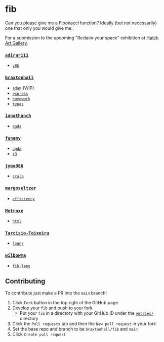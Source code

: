 # fib

Can you please give me a Fibonacci function? Ideally (but not necessarily) one that only you would give me.

For a submission to the upcoming "Reclaim your space" exhibition at [Hatch Art Gallery](https://www.instagram.com/hatch_artgallery).

### [`adirar111`](https://github.com/adirar111)
- [`y86`](./entries/adirar111/y86/fib.s)

### [`braxtonhall`](https://github.com/braxtonhall)
- [`adam`](./entries/braxtonhall/adam/main.py) (WIP)
- [`express`](./entries/braxtonhall/express/index.js)
- [`homework`](./entries/braxtonhall/homework/fib.cpp)
- [`types`](./entries/braxtonhall/types/index.ts)
<!-- - `smt` compiles to SMT, and the solver gives you the fib sequence -->
<!-- - `imperitive-church` imperitive implementation in the lambda calculus -->

### [`ionathanch`](https://github.com/ionathanch)
- [`agda`](./entries/ionathanch/agda/Fib.agda)

### [`funemy`](https://github.com/funemy)
- [`agda`](./entries/funemy/agda/fib1.agda)
- [`z3`](./entries/funemy/z3/z3fib.sh)

### [`jyoo980`](https://github.com/jyoo980)
- [`scala`](./entries/jyoo980/scala/Fib.scala)

### [`margoseltzer`](https://github.com/margoseltzer)
- [`efficiency`](./entries/margoseltzer/efficiency.c)

### [`Metroxe`](https://github.com/Metroxe)
- [`html`](./entries/Metroxe/index.html)

### [`Tarcisio-Teixeira`](https://github.com/Tarcisio-Teixeira)
- [`logn?`](./entries/Tarcisio-Teixeira/fib.py)

### [`wilbowma`](https://github.com/wilbowma)
- [`fib-lang`](./entries/wilbowma/fib-lang)

## Contributing
To contribute just make a PR into the `main` branch!

1. Click `Fork` button in the top right of the GitHub page
1. Develop your `fib` and push to your fork
   - Put your `fib` in a directory with your GitHub ID under the [`entries/`](./entries) directory
1. Click the `Pull requests` tab and then the `New pull request` in your fork
1. Set the base repo and branch to be `braxtonhall/fib` and `main`
1. Click `Create pull request`
